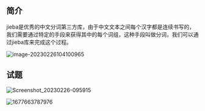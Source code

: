 ## 简介

jieba是优秀的中文分词第三方库，由于中文文本之间每个汉字都是连续书写的，我们需要通过特定的手段来获得其中的每个词组，这种手段叫做分词，我们可以通过jieba库来完成这个过程。

![image-20230226104100965](https://typora567.oss-cn-chengdu.aliyuncs.com/temp_picture/image-20230226104100965.png)

## 试题

<img src="https://typora567.oss-cn-chengdu.aliyuncs.com/temp_picture/Screenshot_20230226-095915.png" alt="Screenshot_20230226-095915"  />

![1677663787976](https://typora567.oss-cn-chengdu.aliyuncs.com/temp_picture/1677663787976.jpg)